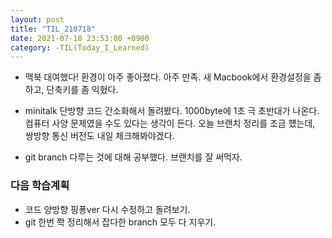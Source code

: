 ```yaml
---
layout: post
title: "TIL_210718"
date: 2021-07-18 23:53:00 +0900
category: -TIL(Today_I_Learned)
---
```


- 맥북 대여했다! 환경이 아주 좋아졌다. 아주 만족. 새 Macbook에서 환경설정을 좀 하고, 단축키를 좀 익혔다. 

- minitalk 단방향 코드 간소화해서 돌려봤다. 1000byte에 1초 극 초반대가 나온다. 컴퓨터 사양 문제였을 수도 있다는 생각이 든다. 오늘 브랜치 정리를 조금 헀는데, 쌍방향 통신 버전도 내일 체크해봐야겠다.

- git branch 다루는 것에 대해 공부했다. 브랜치를 잘 써먹자.

### 다음 학습계획
- 코드 양방향 핑퐁ver 다시 수정하고 돌려보기.
- git 한번 쫙 정리해서 잡다한 branch 모두 다 지우기.